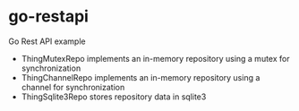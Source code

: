 # go-restapi
Go Rest API example

* ThingMutexRepo implements an in-memory repository using a mutex for synchronization
* ThingChannelRepo implements an in-memory repository using a channel for synchronization
* ThingSqlite3Repo stores repository data in sqlite3